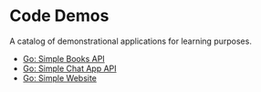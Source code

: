 # Code Demos
A catalog of demonstrational applications for learning purposes.

- [Go: Simple Books API](./go_books_api)
- [Go: Simple Chat App API](./go_simple_chat_app_api)
- [Go: Simple Website](./go_simple_website)
